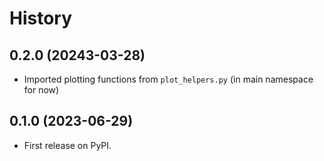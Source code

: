 # History

## 0.2.0 (20243-03-28)

- Imported plotting functions from `plot_helpers.py` (in main namespace for now)

## 0.1.0 (2023-06-29)

- First release on PyPI.
